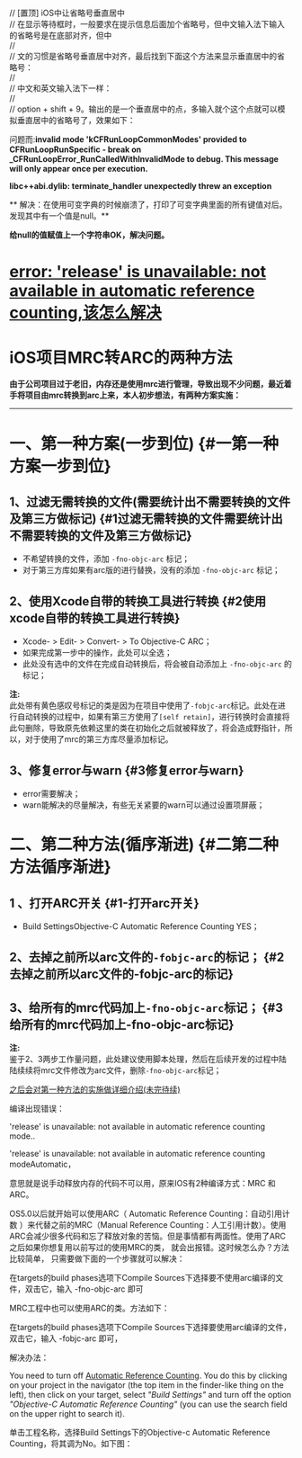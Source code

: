 # 

# 

//    \[置顶\] iOS中让省略号垂直居中  
//    在显示等待框时，一般要求在提示信息后面加个省略号，但中文输入法下输入的省略号是在底部对齐，但中  
//  
//    文的习惯是省略号垂直居中对齐，最后找到下面这个方法来显示垂直居中的省略号：  
//  
//    中文和英文输入法下一样：  
//  
//    option + shift + 9。输出的是一个垂直居中的点，多输入就个这个点就可以模拟垂直居中的省略号了，效果如下：

问题而:**invalid mode 'kCFRunLoopCommonModes' provided to CFRunLoopRunSpecific - break on \_CFRunLoopError\_RunCalledWithInvalidMode to debug. This message will only appear once per execution.**

**libc++abi.dylib: terminate\_handler unexpectedly threw an exception**

**  解决：在使用可变字典的时候崩溃了，打印了可变字典里面的所有键值对后。发现其中有一个值是null。**

**给null的值赋值上一个字符串OK，解决问题。**

# [error: 'release' is unavailable: not available in automatic reference counting,该怎么解决](https://www.cnblogs.com/heyonggang/p/3439815.html)

# iOS项目MRC转ARC的两种方法



**由于公司项目过于老旧，内存还是使用mrc进行管理，导致出现不少问题，最近着手将项目由mrc转换到arc上来，本人初步想法，有两种方案实施：**

---

# 一、第一种方案\(一步到位\) {#一第一种方案一步到位}

## 1、过滤无需转换的文件\(需要统计出不需要转换的文件及第三方做标记\) {#1过滤无需转换的文件需要统计出不需要转换的文件及第三方做标记}

* 不希望转换的文件，添加
  `-fno-objc-arc`
  标记；
* 对于第三方库如果有arc版的进行替换，没有的添加
  `-fno-objc-arc`
  标记；

## 2、使用Xcode自带的转换工具进行转换 {#2使用xcode自带的转换工具进行转换}

* Xcode-
  &gt;
  Edit-
  &gt;
  Convert-
  &gt;
  To Objective-C ARC；
* 如果完成第一步中的操作，此处可以全选；
* 此处没有选中的文件在完成自动转换后，将会被自动添加上
  `-fno-objc-arc`
  的标记；

**注:**  
此处带有黄色感叹号标记的类是因为在项目中使用了`-fobjc-arc`标记。此处在进行自动转换的过程中，如果有第三方使用了`[self retain]`，进行转换时会直接将此句删除，导致原先依赖这里的类在初始化之后就被释放了，将会造成野指针，所以，对于使用了mrc的第三方库尽量添加标记。

## 3、修复error与warn {#3修复error与warn}

* error需要解决；
* warn能解决的尽量解决，有些无关紧要的warn可以通过设置项屏蔽；

# 二、第二种方法\(循序渐进\) {#二第二种方法循序渐进}

## 1 、打开ARC开关 {#1-打开arc开关}

* Build SettingsObjective-C Automatic Reference Counting YES；

## 2、去掉之前所以arc文件的`-fobjc-arc`的标记； {#2去掉之前所以arc文件的-fobjc-arc的标记}

## 3、给所有的mrc代码加上`-fno-objc-arc`标记； {#3给所有的mrc代码加上-fno-objc-arc标记}

**注:**  
鉴于2、3两步工作量问题，此处建议使用脚本处理，然后在后续开发的过程中陆陆续续将mrc文件修改为arc文件，删除`-fno-objc-arc`标记；

[之后会对第一种方法的实施做详细介绍\(未完待续\)](https://blog.csdn.net/shenyiyangnb/article/details/%E6%9C%AA%E5%AE%8C%E5%BE%85%E7%BB%AD)

编译出现错误：

'release' is unavailable: not available in automatic reference counting mode..

'release' is unavailable: not available in automatic reference counting modeAutomatic，

意思就是说手动释放内存的代码不可以用，原来IOS有2种编译方式：MRC 和 ARC。

OS5.0以后就开始可以使用ARC（ Automatic Reference Counting：自动引用计数 ）来代替之前的MRC（Manual Reference Counting：人工引用计数）。使用ARC会减少很多代码和忘了释放对象的苦恼。但是事情都有两面性。使用了ARC之后如果你想复用以前写过的使用MRC的类， 就会出报错。这时候怎么办？方法比较简单， 只需要做下面的一个步骤就可以解决：

在targets的build phases选项下Compile Sources下选择要不使用arc编译的文件，双击它，输入 -fno-objc-arc 即可



MRC工程中也可以使用ARC的类。方法如下：

在targets的build phases选项下Compile Sources下选择要使用arc编译的文件，双击它，输入 -fobjc-arc 即可，

解决办法：

You need to turn off [Automatic Reference Counting](http://clang.llvm.org/docs/AutomaticReferenceCounting.html). You do this by clicking on your project in the navigator \(the top item in the finder-like thing on the left\), then click on your target, select _"Build Settings"_ and turn off the option _"Objective-C Automatic Reference Counting"_ \(you can use the search field on the upper right to search it\).

单击工程名称，选择Build Settings下的Objective-c Automatic Reference Counting，将其调为No。如下图：

